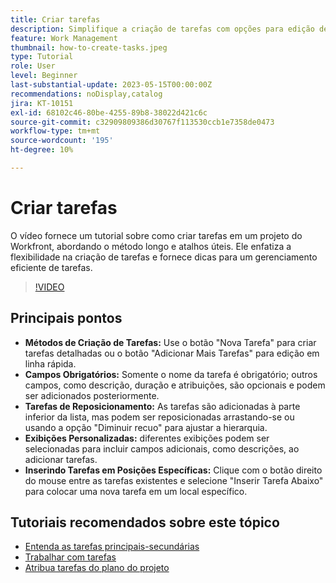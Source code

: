 ```yaml
---
title: Criar tarefas
description: Simplifique a criação de tarefas com opções para edição detalhada ou em linha, reposicionamento flexível, exibições personalizadas para campos adicionais e posicionamento específico, como usar "Inserir tarefa abaixo" no Workfront.
feature: Work Management
thumbnail: how-to-create-tasks.jpeg
type: Tutorial
role: User
level: Beginner
last-substantial-update: 2023-05-15T00:00:00Z
recommendations: noDisplay,catalog
jira: KT-10151
exl-id: 68102c46-80be-4255-89b8-38022d421c6c
source-git-commit: c32909809386d30767f113530ccb1e7358de0473
workflow-type: tm+mt
source-wordcount: '195'
ht-degree: 10%

---
```


# Criar tarefas

O vídeo fornece um tutorial sobre como criar tarefas em um projeto do Workfront, abordando o método longo e atalhos úteis. Ele enfatiza a flexibilidade na criação de tarefas e fornece dicas para um gerenciamento eficiente de tarefas.


>[!VIDEO](https://video.tv.adobe.com/v/3419372/?quality=12&learn=on&enablevpops)

## Principais pontos

* **Métodos de Criação de Tarefas:** Use o botão &quot;Nova Tarefa&quot; para criar tarefas detalhadas ou o botão &quot;Adicionar Mais Tarefas&quot; para edição em linha rápida.
* **Campos Obrigatórios:** &#x200B;Somente o nome da tarefa é obrigatório; outros campos, como descrição, duração e atribuições, são opcionais e podem ser adicionados posteriormente. &#x200B;
* **Tarefas de Reposicionamento:** &#x200B;As tarefas são adicionadas à parte inferior da lista, mas podem ser reposicionadas arrastando-se ou usando a opção &quot;Diminuir recuo&quot; para ajustar a hierarquia.
* **Exibições Personalizadas:** diferentes exibições podem ser selecionadas para incluir campos adicionais, como descrições, ao adicionar tarefas. &#x200B;
* **Inserindo Tarefas em Posições Específicas:** &#x200B;Clique com o botão direito do mouse entre as tarefas existentes e selecione &quot;Inserir Tarefa Abaixo&quot; para colocar uma nova tarefa em um local específico.


## Tutoriais recomendados sobre este tópico

* [Entenda as tarefas principais-secundárias](/help/manage-work/tasks/understand-parent-child-tasks.md)
* [Trabalhar com tarefas](/help/manage-work/tasks/work-with-tasks.md)
* [Atribua tarefas do plano do projeto](/help/manage-work/tasks/assign-tasks-from-the-project-plan.md)
